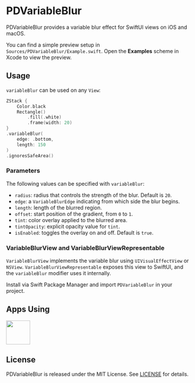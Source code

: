 # PDVariableBlur

PDVariableBlur provides a variable blur effect for SwiftUI views on iOS and macOS.

You can find a simple preview setup in `Sources/PDVariableBlur/Example.swift`. Open the **Examples** scheme in Xcode to view the preview.

## Usage

`variableBlur` can be used on any `View`:

```swift
ZStack {
    Color.black
    Rectangle()
        .fill(.white)
        .frame(width: 20)
}
.variableBlur(
    edge: .bottom,
    length: 150
)
.ignoresSafeArea()
```

### Parameters

The following values can be specified with `variableBlur`:

- `radius`: radius that controls the strength of the blur. Default is `20`.
- `edge`: a `VariableBlurEdge` indicating from which side the blur begins.
- `length`: length of the blurred region.
- `offset`: start position of the gradient, from `0` to `1`.
- `tint`: color overlay applied to the blurred area.
- `tintOpacity`: explicit opacity value for `tint`.
- `isEnabled`: toggles the overlay on and off. Default is `true`.

### VariableBlurView and VariableBlurViewRepresentable

`VariableBlurView` implements the variable blur using `UIVisualEffectView` or `NSView`.
`VariableBlurViewRepresentable` exposes this view to SwiftUI, and the `variableBlur` modifier uses it internally.

Install via Swift Package Manager and import `PDVariableBlur` in your project.

## Apps Using

<p float="left">
    <a href="https://apps.apple.com/jp/app/tweetpd/id1671411031"><img src="https://i.imgur.com/AC6eGdx.png" height="65"></a>
</p>

## License

PDVariableBlur is released under the MIT License. See [LICENSE](LICENSE) for details.

